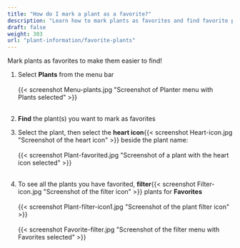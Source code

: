 ```yaml
---
title: "How do I mark a plant as a favorite?"
description: "Learn how to mark plants as favorites and find favorite plants"
draft: false
weight: 303
url: "plant-information/favorite-plants"
---
```


Mark plants as favorites to make them easier to find!

1. Select **Plants** from the menu bar<br /><br />
{{< screenshot Menu-plants.jpg "Screenshot of Planter menu with Plants selected" >}}<br /><br />

2. **Find** the plant(s) you want to mark as favorites

3. Select the plant, then select the **heart icon**{{< screenshot Heart-icon.jpg "Screenshot of the heart icon" >}} beside the plant name:<br /><br />
{{< screenshot Plant-favorited.jpg "Screenshot of a plant with the heart icon selected" >}}<br /><br />

4. To see all the plants you have favorited, **filter**{{< screenshot Filter-icon.jpg "Screenshot of the filter icon" >}} plants for **Favorites**<br /><br />
{{< screenshot Plant-filter-icon1.jpg "Screenshot of the plant filter icon" >}}<br /><br />
{{< screenshot Favorite-filter.jpg "Screenshot of the filter menu with Favorites selected" >}}
